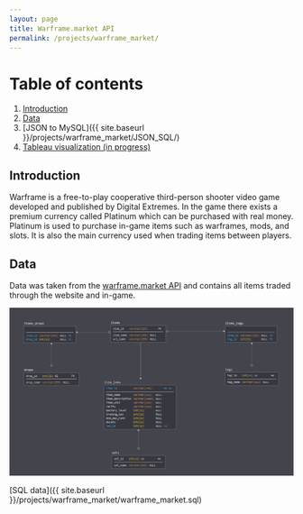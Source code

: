 ```yaml
---
layout: page
title: Warframe.market API
permalink: /projects/warframe_market/
---
```


# Table of contents
1. [Introduction](#introduction)
2. [Data](#data)
3. [JSON to MySQL]({{ site.baseurl }}/projects/warframe_market/JSON_SQL/)
4. [Tableau visualization (in progress)](#tableau)


## Introduction <a name="introduction"></a>

Warframe is a free-to-play cooperative third-person shooter video game developed and published by Digital Extremes. In the game there exists a premium currency called Platinum which can be purchased with real money. Platinum is used to purchase in-game items such as warframes, mods, and slots. It is also the main currency used when trading items between players.

## Data <a name="data"></a>

Data was taken from the [warframe.market API](https://docs.google.com/document/d/1121cjBNN4BeZdMBGil6Qbuqse-sWpEXPpitQH5fb_Fo/edit) and contains all items traded through the website and in-game.

<center><img src="market_schema.png"></center>

[SQL data]({{ site.baseurl }}/projects/warframe_market/warframe_market.sql)